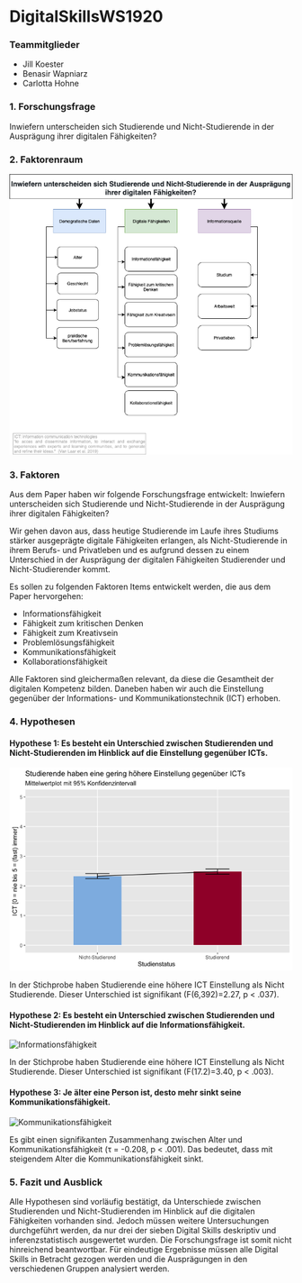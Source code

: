 # DigitalSkillsWS1920

### Teammitglieder
- Jill Koester 
- Benasir Wapniarz 
- Carlotta Hohne 


### 1. Forschungsfrage
Inwiefern unterscheiden sich Studierende und Nicht-Studierende in der Ausprägung ihrer digitalen Fähigkeiten?

### 2. Faktorenraum

![Faktorenraum](images/FaktorenraumDigitalSkillsneu.png)

### 3. Faktoren

Aus dem Paper haben wir folgende Forschungsfrage entwickelt: Inwiefern unterscheiden sich Studierende und Nicht-Studierende in der Ausprägung ihrer digitalen Fähigkeiten?

Wir gehen davon aus, dass heutige Studierende im Laufe ihres Studiums stärker ausgeprägte digitale Fähigkeiten erlangen, als Nicht-Studierende in ihrem Berufs- und Privatleben und es aufgrund dessen zu einem Unterschied in der Ausprägung der digitalen Fähigkeiten Studierender und Nicht-Studierender kommt.

Es sollen zu folgenden Faktoren Items entwickelt werden, die aus dem Paper hervorgehen:

* Informationsfähigkeit 
* Fähigkeit zum kritischen Denken
* Fähigkeit zum Kreativsein
* Problemlösungsfähigkeit
* Kommunikationsfähigkeit
* Kollaborationsfähigkeit

Alle Faktoren sind gleichermaßen relevant, da diese die Gesamtheit der digitalen Kompetenz bilden. Daneben haben wir auch die Einstellung gegenüber der Informations- und Kommunikationstechnik (ICT) erhoben.



### 4. Hypothesen

#### Hypothese 1: Es besteht ein Unterschied zwischen Studierenden und Nicht-Studierenden im Hinblick auf die Einstellung gegenüber ICTs.

![ICT](Grafiken/ICT.png)

In der Stichprobe haben Studierende eine höhere ICT Einstellung als Nicht Studierende. Dieser Unterschied ist signifikant (F(6,392)=2.27, p < .037).


#### Hypothese 2: Es besteht ein Unterschied zwischen Studierenden und Nicht-Studierenden im Hinblick auf die Informationsfähigkeit.

![Informationsfähigkeit](Grafiken/Informationsfähigkeit.png)

In der Stichprobe haben Studierende eine höhere ICT Einstellung als Nicht Studierende. Dieser Unterschied ist signifikant (F(17.2)=3.40, p < .003).


#### Hypothese 3: Je älter eine Person ist, desto mehr sinkt seine Kommunikationsfähigkeit.

![Kommunikationsfähigkeit](Grafiken/Kommunikationsfähigkeit.png)

Es gibt einen signifikanten Zusammenhang zwischen Alter und Kommunikationsfähigkeit (τ = -0.208, p < .001). Das bedeutet, dass mit steigendem Alter die Kommunikationsfähigkeit sinkt.


### 5. Fazit und Ausblick

Alle Hypothesen sind vorläufig bestätigt, da Unterschiede zwischen Studierenden und Nicht-Studierenden im Hinblick auf die digitalen Fähigkeiten vorhanden sind. Jedoch müssen weitere Untersuchungen durchgeführt werden, da nur drei der sieben Digital Skills deskriptiv und inferenzstatistisch ausgewertet wurden. Die Forschungsfrage ist somit nicht hinreichend beantwortbar. Für eindeutige Ergebnisse müssen alle Digital Skills in Betracht gezogen werden und die Ausprägungen in den verschiedenen Gruppen analysiert werden.
